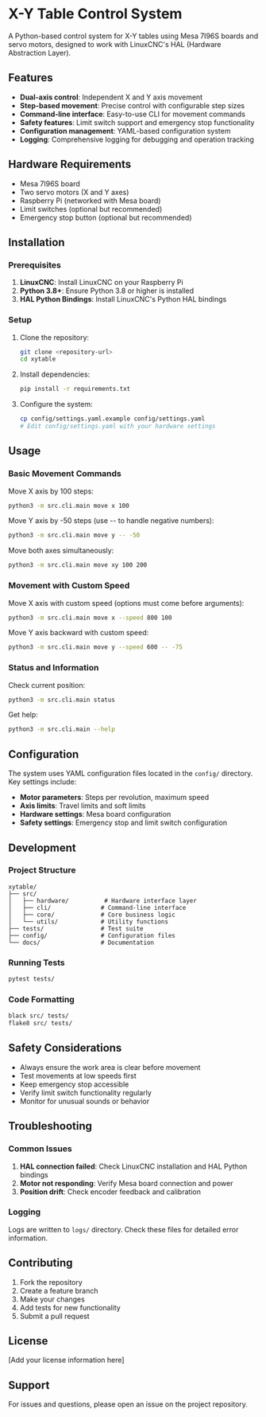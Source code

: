 # X-Y Table Control System

A Python-based control system for X-Y tables using Mesa 7I96S boards and servo motors, designed to work with LinuxCNC's HAL (Hardware Abstraction Layer).

## Features

- **Dual-axis control**: Independent X and Y axis movement
- **Step-based movement**: Precise control with configurable step sizes
- **Command-line interface**: Easy-to-use CLI for movement commands
- **Safety features**: Limit switch support and emergency stop functionality
- **Configuration management**: YAML-based configuration system
- **Logging**: Comprehensive logging for debugging and operation tracking

## Hardware Requirements

- Mesa 7I96S board
- Two servo motors (X and Y axes)
- Raspberry Pi (networked with Mesa board)
- Limit switches (optional but recommended)
- Emergency stop button (optional but recommended)

## Installation

### Prerequisites

1. **LinuxCNC**: Install LinuxCNC on your Raspberry Pi
2. **Python 3.8+**: Ensure Python 3.8 or higher is installed
3. **HAL Python Bindings**: Install LinuxCNC's Python HAL bindings

### Setup

1. Clone the repository:
   ```bash
   git clone <repository-url>
   cd xytable
   ```

2. Install dependencies:
   ```bash
   pip install -r requirements.txt
   ```

3. Configure the system:
   ```bash
   cp config/settings.yaml.example config/settings.yaml
   # Edit config/settings.yaml with your hardware settings
   ```

## Usage

### Basic Movement Commands

Move X axis by 100 steps:
```bash
python3 -m src.cli.main move x 100
```

Move Y axis by -50 steps (use -- to handle negative numbers):
```bash
python3 -m src.cli.main move y -- -50
```

Move both axes simultaneously:
```bash
python3 -m src.cli.main move xy 100 200
```

### Movement with Custom Speed

Move X axis with custom speed (options must come before arguments):
```bash
python3 -m src.cli.main move x --speed 800 100
```

Move Y axis backward with custom speed:
```bash
python3 -m src.cli.main move y --speed 600 -- -75
```

### Status and Information

Check current position:
```bash
python3 -m src.cli.main status
```

Get help:
```bash
python3 -m src.cli.main --help
```

## Configuration

The system uses YAML configuration files located in the `config/` directory. Key settings include:

- **Motor parameters**: Steps per revolution, maximum speed
- **Axis limits**: Travel limits and soft limits
- **Hardware settings**: Mesa board configuration
- **Safety settings**: Emergency stop and limit switch configuration

## Development

### Project Structure

```
xytable/
├── src/
│   ├── hardware/          # Hardware interface layer
│   ├── cli/              # Command-line interface
│   ├── core/             # Core business logic
│   └── utils/            # Utility functions
├── tests/                # Test suite
├── config/               # Configuration files
└── docs/                 # Documentation
```

### Running Tests

```bash
pytest tests/
```

### Code Formatting

```bash
black src/ tests/
flake8 src/ tests/
```

## Safety Considerations

- Always ensure the work area is clear before movement
- Test movements at low speeds first
- Keep emergency stop accessible
- Verify limit switch functionality regularly
- Monitor for unusual sounds or behavior

## Troubleshooting

### Common Issues

1. **HAL connection failed**: Check LinuxCNC installation and HAL Python bindings
2. **Motor not responding**: Verify Mesa board connection and power
3. **Position drift**: Check encoder feedback and calibration

### Logging

Logs are written to `logs/` directory. Check these files for detailed error information.

## Contributing

1. Fork the repository
2. Create a feature branch
3. Make your changes
4. Add tests for new functionality
5. Submit a pull request

## License

[Add your license information here]

## Support

For issues and questions, please open an issue on the project repository.
